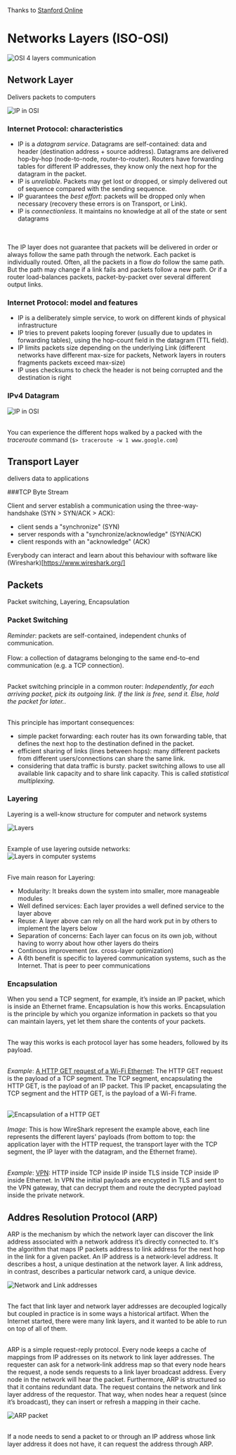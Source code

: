 <!-- 
.. title: Networking Basics
.. slug: networking-basics
.. date: 2015-07-29 17:35:22 UTC+02:00
.. tags: Networking, DevOps
.. category: Internet
.. link: 
.. description: 
.. type: text
-->

Thanks to [Stanford Online](http://online.stanford.edu/course/introduction-computer-networking)<br/>

# Networks Layers (ISO-OSI)
![OSI 4 layers communication](/assets/images/posts/ISO-flow.png)

## Network Layer
Delivers packets to computers

![IP in OSI](/assets/images/posts/ISO-4.png)

### Internet Protocol: characteristics
- IP is a *datagram service*. Datagrams are self-contained: data and header (destination address + source address). Datagrams are delivered hop-by-hop (node-to-node, router-to-router). Routers have forwarding tables for different IP addresses, they know only the next hop for the datagram in the packet.
- IP is *unreliable*. Packets may get lost or dropped, or simply delivered out of sequence compared with the sending sequence.
- IP guarantees the *best effort*: packets will be dropped only when necessary (recovery these errors is on Transport, or Link).
- IP is *connectionless*. It maintains no knowledge at all of the state or sent datagrams 

<br/><br/>
The IP layer does not guarantee that packets will be delivered in order or always follow the same path through the network. Each packet is individually routed. Often, all the packets in a flow *do* follow the same path. But the path may change if a link fails and packets follow a new path. Or if a router load-balances packets, packet-by-packet over several different output links.

### Internet Protocol: model and features

- IP is a deliberately simple service, to work on different kinds of physical infrastructure
- IP tries to prevent pakets looping forever (usually due to updates in forwarding tables), using the hop-count field in the datagram (TTL field).
- IP limits packets size depending on the underlying Link (different networks have different max-size for packets, Network layers in routers fragments packets exceed max-size)
- IP uses checksums to check the header is not being corrupted and the destination is right

### IPv4 Datagram

![IP in OSI](/assets/images/posts/ipv4-datagram.png)<br/><br/>

You can experience the different hops walked by a packed with the *traceroute* command (`$> traceroute -w 1 www.google.com`)

## Transport Layer
delivers data to applications

###TCP Byte Stream

Client and server establish a communication using the three-way-handshake (SYN > SYN/ACK > ACK):

- client sends a "synchronize" (SYN)
- server responds with a "synchronize/acknowledge" (SYN/ACK)
- client responds with an "acknowledge" (ACK)

Everybody can interact and learn about this behaviour with software like (Wireshark)[https://www.wireshark.org/]


## Packets
Packet switching, Layering, Encapsulation

### Packet Switching

*Reminder*: packets are self-contained, independent chunks of communication. <br/><br/>
Flow: a collection of datagrams belonging to the same end-to-end communication (e.g. a TCP connection).<br/><br/>

Packet switching principle in a common router: *Independently, for each arriving packet, pick its outgoing link. If the link is free, send it. Else, hold the packet for later.*. <br/><br/>

This principle has important consequences:

- simple packet forwarding: each router has its own forwarding table, that defines the next hop to the destination defined in the packet.
- efficient sharing of links (lines between hops): many different packets from different users/connections can share the same link.
- considering that data traffic is bursty. packet switching allows to use all available link capacity and to share link capacity. This is called *statistical multiplexing*.


### Layering
Layering is a well-know structure for computer and network systems

![Layers](/assets/images/posts/layering1.png)<br/><br/>

Example of use layering outside networks:<br/>
![Layers in computer systems](/assets/images/posts/layering2.png)<br/><br/>

Five main reason for Layering:

- Modularity: It breaks down the system into smaller, more manageable modules
- Well defined services: Each layer provides a well defined service to the layer above
- Reuse: A layer above can rely on all the hard work put in by others to implement the layers below
- Separation of concerns: Each layer can focus on its own job, without having to worry about how other layers do theirs 
- Continous improvement (ex. cross-layer optimization)
- A 6th benefit is specific to layered communication systems, such as the Internet. That is peer to peer communications

### Encapsulation
When you send a TCP segment, for example, it’s inside an IP packet, which is inside an Ethernet frame. Encapsulation is how this works. Encapsulation is the principle by which you organize information in packets so that you can maintain layers, yet let them share the contents of your packets.<br/><br/>

The way this works is each protocol layer has some headers, followed by its payload.<br/><br/>

*Example*: <u>A HTTP GET request of a Wi-Fi Ethernet</u>: The HTTP GET request is the payload of a TCP segment. The TCP segment, encapsulating the HTTP GET, is the payload of an IP packet. This IP packet, encapsulating the TCP segment and the HTTP GET, is the payload of a Wi-Fi frame. <br/><br/>

![Encapsulation of a HTTP GET](/assets/images/posts/encapsulation1.png)<br/><br/>
*Image*: This is how WireShark represent the example above, each line represents the different layers' payloads (from bottom to top: the application layer with the HTTP request, the transport layer with the TCP segment, the IP layer with the datagram, and the Ethernet frame).<br/><br/>

*Example*: <u>VPN</u>: HTTP inside TCP inside IP inside TLS inside TCP inside IP inside Ethernet. In VPN the initial payloads are encypted in TLS and sent to the VPN gateway, that can decrypt them and route the decrypted payload inside the private network.

## Addres Resolution Protocol (ARP)

ARP is the mechanism by which the network layer can discover the link address associated with a network address it’s directly connected to. It's the algorithm that maps IP packets address to link address for the next hop in the link for a given packet. An IP address is a network-level address. It describes a host, a unique destination at the network
layer. A link address, in contrast, describes a particular network card, a unique device.

![Network and Link addresses](/assets/images/posts/ARP1.png)<br/><br/>

The fact that link layer and network layer addresses are decoupled logically but coupled in practice is in some ways a historical artifact. When the Internet started, there were many link layers, and it wanted to be able to run on top of all of them. <br/><br/>

ARP is a simple request-reply protocol. Every node keeps a cache of mappings from IP addresses on its network to link layer addresses. The requester can ask for a network-link address map so that every node hears the request, a node sends requests to a link layer broadcast address.
Every node in the network will hear the packet.
Furthermore, ARP is structured so that it contains redundant data. The request contains
the network and link layer address of the requestor. That way, when nodes hear a request
(since it’s broadcast), they can insert or refresh a mapping in their cache.

![ARP packet](/assets/images/posts/ARP2.png)<br/><br/>

If a node needs to send a packet to or through an IP address whose link layer address it does not have, it can request the address through ARP.
